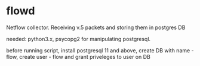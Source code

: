 # flowd
Netflow collector. Receiving v.5 packets and storing them in postgres DB

needed: python3.x, psycopg2 for manipulating postgresql.

before running script, install postgresql 11 and above, create DB with name - flow, create user - flow and grant priveleges to user on DB

